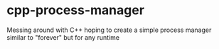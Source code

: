 # cpp-process-manager
Messing around with C++ hoping to create a simple process manager similar to "forever" but for any runtime
